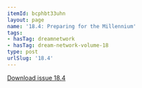 ```yaml
---
itemId: bcphbt33uhn
layout: page
name: '18.4: Preparing for the Millennium'
tags:
- hasTag: dreamnetwork
- hasTag: dream-network-volume-18
type: post
urlSlug: '18.4'
---
```

<a href="../files/pdfs/Volume_18/18.4-Dream-Network-Vol-18-No-4.pdf" download="">Download issue 18.4</a>